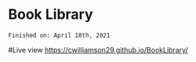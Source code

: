 # Book Library
    Finished on: April 18th, 2021
#Live view
    https://cwilliamson29.github.io/BookLibrary/
